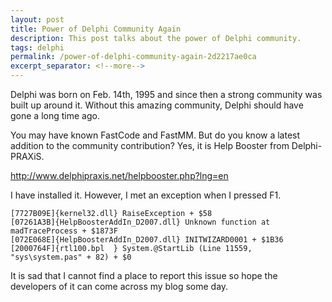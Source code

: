 ```yaml
---
layout: post
title: Power of Delphi Community Again
description: This post talks about the power of Delphi community.
tags: delphi
permalink: /power-of-delphi-community-again-2d2217ae0ca
excerpt_separator: <!--more-->
---
```

Delphi was born on Feb. 14th, 1995 and since then a strong community was built up around it. Without this amazing community, Delphi should have gone a long time ago.
<!--more-->

You may have known FastCode and FastMM. But do you know a latest addition to the community contribution? Yes, it is Help Booster from Delphi-PRAXiS.

http://www.delphipraxis.net/helpbooster.php?lng=en

I have installed it. However, I met an exception when I pressed F1.

``` text
[7727B09E]{kernel32.dll} RaiseException + $58
[07261A3B]{HelpBoosterAddIn_D2007.dll} Unknown function at madTraceProcess + $1873F
[072E068E]{HelpBoosterAddIn_D2007.dll} INITWIZARD0001 + $1B36
[2000764F]{rtl100.bpl  } System.@StartLib (Line 11559, "sys\system.pas" + 82) + $0
```

It is sad that I cannot find a place to report this issue so hope the developers of it can come across my blog some day.

